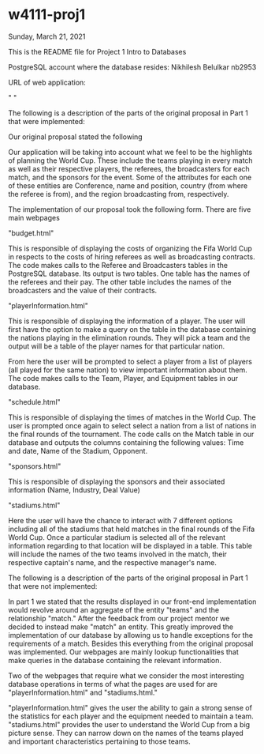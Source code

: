 # w4111-proj1

Sunday, March 21, 2021

This is the README file for Project 1 Intro to Databases

PostgreSQL account where the database resides:
Nikhilesh Belulkar	nb2953

URL of web application:

" "

The following is a description of the parts of the original proposal in Part 1 that were implemented:


Our original proposal stated the following 

Our application will be taking into account what we feel to be the highlights of planning the World Cup. 
These include the teams playing in every match as well as their respective players, the referees, the broadcasters 
for each match, and the sponsors for the event. Some of the attributes for each one of these entities are Conference, 
name and position, country (from where the referee is from), and the region broadcasting from, respectively.


The implementation of our proposal took the following form. There are five main webpages

"budget.html"

This is responsible of displaying the costs of organizing the Fifa World Cup in respects to the
costs of hiring referees as well as broadcasting contracts. The code makes
calls to the Referee and Broadcasters tables in the PostgreSQL database. Its output is two tables. One
table has the names of the referees and their pay. The other table includes the names of the broadcasters 
and the value of their contracts.

"playerInformation.html"

This is responsible of displaying the information of a player. The user will first have the option to
make a query on the table in the database containing the nations playing in the elimination rounds. They 
will pick a team and the output will be a table of the player names for that particular nation.

From here the user will be prompted to select a player from a list of players (all played for the same
nation) to view important information about them. The code makes calls to the Team, Player, and Equipment
tables in our database.


"schedule.html"

This is responsible of displaying the times of matches in the World Cup. The user is prompted once again to
select select a nation from a list of nations in the final rounds of the tournament. The code calls on the Match
table in our database and outputs the columns containing the following values: Time and date, Name of the Stadium,
Opponent.

"sponsors.html"

This is responsible of displaying the sponsors and their associated information (Name, Industry, Deal Value)

"stadiums.html"

Here the user will have the chance to interact with 7 different options including all of the stadiums that
held matches in the final rounds of the Fifa World Cup. Once a particular stadium is selected all of the relevant
information regarding to that location will be displayed in a table. This table will include
the names of the two teams involved in the match, their respective captain's name, and the respective manager's name.




The following is a description of the parts of the original proposal in Part 1 that were not implemented:

In part 1 we stated that the results displayed in our front-end implementation would revolve around an aggregate
of the entity "teams" and the relationship "match." After the feedback from our project mentor we decided
to instead make "match" an entity. This greatly improved the implementation of our database by allowing us
to handle exceptions for the requirements of a match. Besides this everything from the original proposal was implemented.
Our webpages are mainly lookup functionalities that make queries in the database containing the relevant information.


Two of the webpages that require what we consider the most interesting database operations in terms of what the pages
are used for are "playerInformation.html" and "stadiums.html." 

"playerInformation.html" gives the user the ability to gain a strong sense of the statistics for each player and the equipment
needed to maintain a team. "stadiums.html" provides the user to understand the World Cup from a big picture sense. They can
narrow down on the names of the teams played and important characteristics pertaining to those teams.
